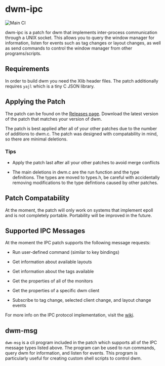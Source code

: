 # dwm-ipc
![Main CI](https://github.com/mihirlad55/dwm-ipc/workflows/Main%20CI/badge.svg)

dwm-ipc is a patch for dwm that implements inter-process communication through a
UNIX socket. This allows you to query the window manager for information, listen
for events such as tag changes or layout changes, as well as send commands to
control the window manager from other programs/scripts.


## Requirements
In order to build dwm you need the Xlib header files. The patch
additionally requires `yajl` which is a tiny C JSON library.


## Applying the Patch
The patch can be found on the
[Releases page](https://github.com/mihirlad55/dwm-ipc/releases). Download the
latest version of the patch that matches your version of dwm.

The patch is best applied after all of your other patches due to the number of
additions to dwm.c. The patch was designed with compatability in mind, so there
are minimal deletions.

### Tips
- Apply the patch last after all your other patches to avoid merge conflicts

- The main deletions in dwm.c are the run function and the type definitions.
  The types are moved to types.h, be careful with accidentally removing
  modifications to the type defintions caused by other patches.


## Patch Compatability
At the moment, the patch will only work on systems that implement epoll and is
not completely portable. Portability will be improved in the future.


## Supported IPC Messages
At the moment the IPC patch supports the following message requests:
- Run user-defined command (similar to key bindings)

- Get information about available layouts

- Get information about the tags available

- Get the properties of all of the monitors

- Get the properties of a specific dwm client

- Subscribe to tag change, selected client change, and layout change events

For more info on the IPC protocol implementation, visit the
[wiki](https://github.com/mihirlad55/dwm-ipc/wiki/).


## dwm-msg
`dwm-msg` is a cli program included in the patch which supports all of the IPC
message types listed above. The program can be used to run commands, query dwm
for information, and listen for events. This program is particularly useful for
creating custom shell scripts to control dwm.

